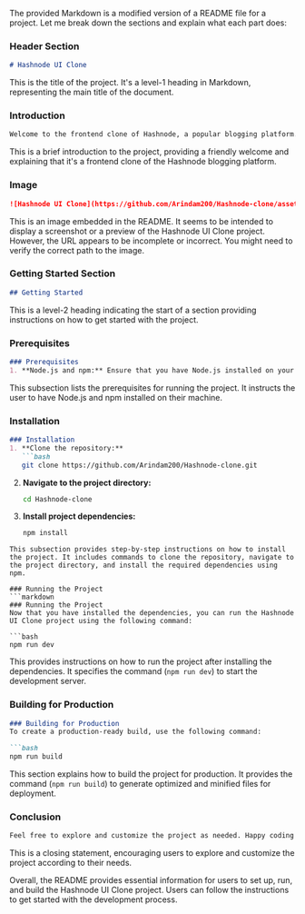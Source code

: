 The provided Markdown is a modified version of a README file for a project. Let me break down the sections and explain what each part does:

### Header Section
```markdown
# Hashnode UI Clone
```
This is the title of the project. It's a level-1 heading in Markdown, representing the main title of the document.

### Introduction
```markdown
Welcome to the frontend clone of Hashnode, a popular blogging platform.
```
This is a brief introduction to the project, providing a friendly welcome and explaining that it's a frontend clone of the Hashnode blogging platform.

### Image
```markdown
![Hashnode UI Clone](https://github.com/Arindam200/Hashnode-clone/assets/109217591/3c53e245-ff21-4bca-9bef-5843119fe719)
```
This is an image embedded in the README. It seems to be intended to display a screenshot or a preview of the Hashnode UI Clone project. However, the URL appears to be incomplete or incorrect. You might need to verify the correct path to the image.

### Getting Started Section
```markdown
## Getting Started
```
This is a level-2 heading indicating the start of a section providing instructions on how to get started with the project.

### Prerequisites
```markdown
### Prerequisites
1. **Node.js and npm:** Ensure that you have Node.js installed on your machine. npm (Node Package Manager) is usually included with Node.js.
```
This subsection lists the prerequisites for running the project. It instructs the user to have Node.js and npm installed on their machine.

### Installation
```markdown
### Installation
1. **Clone the repository:**
   ```bash
   git clone https://github.com/Arindam200/Hashnode-clone.git
   ```

2. **Navigate to the project directory:**
   ```bash
   cd Hashnode-clone
   ```

3. **Install project dependencies:**
   ```bash
   npm install
   ```
```
This subsection provides step-by-step instructions on how to install the project. It includes commands to clone the repository, navigate to the project directory, and install the required dependencies using npm.

### Running the Project
```markdown
### Running the Project
Now that you have installed the dependencies, you can run the Hashnode UI Clone project using the following command:

```bash
npm run dev
```

This provides instructions on how to run the project after installing the dependencies. It specifies the command (`npm run dev`) to start the development server.

### Building for Production
```markdown
### Building for Production
To create a production-ready build, use the following command:

```bash
npm run build
```

This section explains how to build the project for production. It provides the command (`npm run build`) to generate optimized and minified files for deployment.

### Conclusion
```markdown
Feel free to explore and customize the project as needed. Happy coding!
```
This is a closing statement, encouraging users to explore and customize the project according to their needs.

Overall, the README provides essential information for users to set up, run, and build the Hashnode UI Clone project. Users can follow the instructions to get started with the development process.
